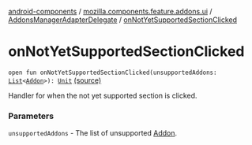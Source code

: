 [android-components](../../index.md) / [mozilla.components.feature.addons.ui](../index.md) / [AddonsManagerAdapterDelegate](index.md) / [onNotYetSupportedSectionClicked](./on-not-yet-supported-section-clicked.md)

# onNotYetSupportedSectionClicked

`open fun onNotYetSupportedSectionClicked(unsupportedAddons: `[`List`](https://kotlinlang.org/api/latest/jvm/stdlib/kotlin.collections/-list/index.html)`<`[`Addon`](../../mozilla.components.feature.addons/-addon/index.md)`>): `[`Unit`](https://kotlinlang.org/api/latest/jvm/stdlib/kotlin/-unit/index.html) [(source)](https://github.com/mozilla-mobile/android-components/blob/master/components/feature/addons/src/main/java/mozilla/components/feature/addons/ui/AddonsManagerAdapterDelegate.kt#L32)

Handler for when the not yet supported section is clicked.

### Parameters

`unsupportedAddons` - The list of unsupported [Addon](../../mozilla.components.feature.addons/-addon/index.md).
